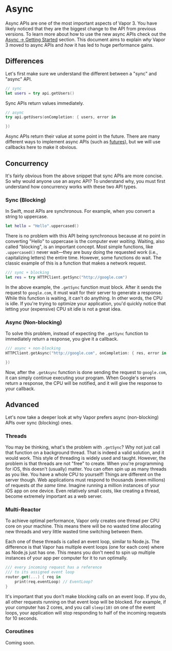 # Async

Async APIs are one of the most important aspects of Vapor 3. You have likely noticed that they are
the biggest change to the API from previous versions. To learn more about how to use the new async
APIs check out the [Async &rarr; Getting Started](../async/package.md) section. This document
aims to explain _why_ Vapor 3 moved to async APIs and _how_ it has led to huge performance gains.

## Differences

Let's first make sure we understand the different between a "sync" and "async" API.

```swift
// sync
let users = try api.getUsers()
```

Sync APIs return values immediately.

```swift
// async
try api.getUsers(onCompletion: { users, error in

})
```

Async APIs return their value at some point in the future. There are many different ways to implement
async APIs (such as [futures](../getting-started/futures.md)), but we will use callbacks here to make it obvious.

## Concurrency

It's fairly obvious from the above snippet that sync APIs are more concise. So why would anyone use an async API?
To understand why, you must first understand how concurrency works with these two API types.

### Sync (Blocking)

In Swift, most APIs are synchronous. For example, when you convert a string to uppercase.

```swift
let hello = "Hello".uppercased()
```

There is no problem with this API being synchronous because at no point in converting "Hello" to uppercase is
the computer ever _waiting_. Waiting, also called "blocking", is an important concept. Most simple functions,
like `.uppercased()` never wait&mdash;they are busy doing the requested work (i.e., capitalizing letters) the entire time.
However, some functions do wait. The classic example of this is a function that makes a network request.

```swift
/// sync + blocking
let res = try HTTPClient.getSync("http://google.com")
```

In the above example, the `.getSync` function must block. After it sends the request to `google.com`, it must wait for
their server to generate a response. While this function is waiting, it can't do anything. In other words, the CPU
is idle. If you're trying to optimize your application, you'd quickly notice that letting your (expensive) CPU sit
idle is not a great idea.

### Async (Non-blocking)

To solve this problem, instead of expecting the `.getSync` function to immediately return a response, you give it a callback.

```swift
/// async + non-blocking
HTTPClient.getAsync("http://google.com", onCompletion: { res, error in

})
```

Now, after the `.getAsync` function is done sending the request to `google.com`, it can simply continue executing your
program. When Google's servers return a response, the CPU will be notified, and it will give the response to your callback.

## Advanced

Let's now take a deeper look at why Vapor prefers async (non-blocking) APIs over sync (blocking) ones.

### Threads

You may be thinking, what's the problem with `.getSync`? Why not just call that function on a background thread.
That is indeed a valid solution, and it would work. This style of threading is widely used and taught. However, the problem is
that threads are not "free" to create. When you're programming for iOS, this doesn't (usually) matter. You can
often spin up as many threads as you like. You have a whole CPU to yourself! Things are different on the server though.
Web applications must respond to thousands (even millions) of requests _at the same time_. Imagine running a million instances
of your iOS app on one device. Even relatively small costs, like creating a thread, become extremely important as a web server.

### Multi-Reactor

To achieve optimal performance, Vapor only creates one thread per CPU core on your machine. This means there will be no
wasted time allocating new threads and very little wasted time switching between them.

Each one of these threads is called an event loop, similar to Node.js. The difference is that Vapor has multiple event loops
(one for each core) where as Node.js just has one. This means you don't need to spin up multiple instances of your app
per computer for it to run optimally.

```swift
/// every incoming request has a reference
/// to its assigned event loop
router.get(...) { req in
	print(req.eventLoop) // EventLoop?
}
```

It's important that you don't make blocking calls on an event loop. If you do, all other requests running on that event loop will
be blocked. For example, if your computer has 2 cores, and you call `sleep(10)` on one of the event loops, your application will
stop responding to half of the incoming requests for 10 seconds.

### Coroutines

Coming soon.
